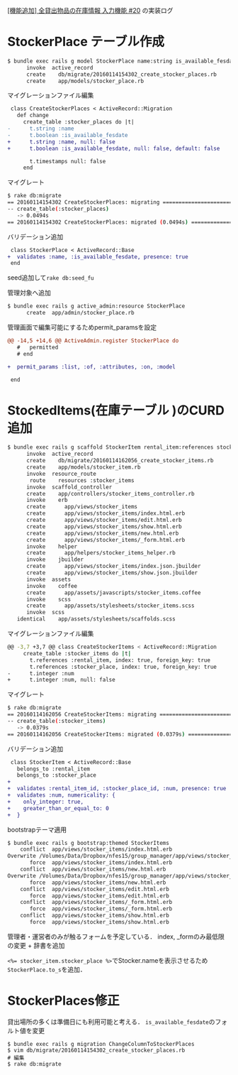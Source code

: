 <!-- ************** docs/log_stocker_input.md **************
Created    : 2016-Jan-15
Last Change: 2016-Mar-29.
-->

[[機能追加] 全貸出物品の在庫情報 入力機能 #20](https://github.com/NUTFes/group-manager/issues/20)
の実装ログ

# StockerPlace テーブル作成

```sh
$ bundle exec rails g model StockerPlace name:string is_available_fesdate:boolean
      invoke  active_record
      create    db/migrate/20160114154302_create_stocker_places.rb
      create    app/models/stocker_place.rb
```

マイグレーションファイル編集

```diff
 class CreateStockerPlaces < ActiveRecord::Migration
   def change
     create_table :stocker_places do |t|
-      t.string :name
-      t.boolean :is_available_fesdate
+      t.string :name, null: false
+      t.boolean :is_available_fesdate, null: false, default: false

       t.timestamps null: false
     end
```

マイグレート

```sh
$ rake db:migrate
== 20160114154302 CreateStockerPlaces: migrating ==============================
-- create_table(:stocker_places)
   -> 0.0494s
== 20160114154302 CreateStockerPlaces: migrated (0.0494s) =====================
```

バリデーション追加

```diff
 class StockerPlace < ActiveRecord::Base
+  validates :name, :is_available_fesdate, presence: true
 end
```

seed追加して`rake db:seed_fu`

管理対象へ追加

```sh
$ bundle exec rails g active_admin:resource StockerPlace
      create  app/admin/stocker_place.rb
```

管理画面で編集可能にするためpermit_paramsを設定

```diff
@@ -14,5 +14,6 @@ ActiveAdmin.register StockerPlace do
   #   permitted
   # end

+  permit_params :list, :of, :attributes, :on, :model

 end
```

# StockedItems(在庫テーブル )のCURD追加

```sh
$ bundle exec rails g scaffold StockerItem rental_item:references stocker_place:references num:integer
      invoke  active_record
      create    db/migrate/20160114162056_create_stocker_items.rb
      create    app/models/stocker_item.rb
      invoke  resource_route
       route    resources :stocker_items
      invoke  scaffold_controller
      create    app/controllers/stocker_items_controller.rb
      invoke    erb
      create      app/views/stocker_items
      create      app/views/stocker_items/index.html.erb
      create      app/views/stocker_items/edit.html.erb
      create      app/views/stocker_items/show.html.erb
      create      app/views/stocker_items/new.html.erb
      create      app/views/stocker_items/_form.html.erb
      invoke    helper
      create      app/helpers/stocker_items_helper.rb
      invoke    jbuilder
      create      app/views/stocker_items/index.json.jbuilder
      create      app/views/stocker_items/show.json.jbuilder
      invoke  assets
      invoke    coffee
      create      app/assets/javascripts/stocker_items.coffee
      invoke    scss
      create      app/assets/stylesheets/stocker_items.scss
      invoke  scss
   identical    app/assets/stylesheets/scaffolds.scss
```

マイグレーションファイル編集

```sh
@@ -3,7 +3,7 @@ class CreateStockerItems < ActiveRecord::Migration
     create_table :stocker_items do |t|
       t.references :rental_item, index: true, foreign_key: true
       t.references :stocker_place, index: true, foreign_key: true
-      t.integer :num
+      t.integer :num, null: false
```

マイグレート

```sh
$ rake db:migrate
== 20160114162056 CreateStockerItems: migrating ===============================
-- create_table(:stocker_items)
   -> 0.0379s
== 20160114162056 CreateStockerItems: migrated (0.0379s) ======================
```

バリデーション追加

```diff
 class StockerItem < ActiveRecord::Base
   belongs_to :rental_item
   belongs_to :stocker_place
+
+  validates :rental_item_id, :stocker_place_id, :num, presence: true
+  validates :num, numericality: {
+    only_integer: true,
+    greater_than_or_equal_to: 0
+  }
```

bootstrapテーマ適用

```sh
$ bundle exec rails g bootstrap:themed StockerItems
    conflict  app/views/stocker_items/index.html.erb
Overwrite /Volumes/Data/Dropbox/nfes15/group_manager/app/views/stocker_items/index.html.erb? (enter "h" for help) [Ynaqdh] Y
       force  app/views/stocker_items/index.html.erb
    conflict  app/views/stocker_items/new.html.erb
Overwrite /Volumes/Data/Dropbox/nfes15/group_manager/app/views/stocker_items/new.html.erb? (enter "h" for help) [Ynaqdh] a
       force  app/views/stocker_items/new.html.erb
    conflict  app/views/stocker_items/edit.html.erb
       force  app/views/stocker_items/edit.html.erb
    conflict  app/views/stocker_items/_form.html.erb
       force  app/views/stocker_items/_form.html.erb
    conflict  app/views/stocker_items/show.html.erb
       force  app/views/stocker_items/show.html.erb
```

管理者・運営者のみが触るフォームを予定している．
index, _formのみ最低限の変更 + 辞書を追加

`<%= stocker_item.stocker_place %>`でStocker.nameを表示させるため
`StockerPlace.to_s`を追加．


# StockerPlaces修正

貸出場所の多くは準備日にも利用可能と考える．
`is_available_fesdate`のフォルト値を変更

```
$ bundle exec rails g migration ChangeColumnToStockerPlaces
$ vim db/migrate/20160114154302_create_stocker_places.rb
# 編集
$ rake db:migrate
```
